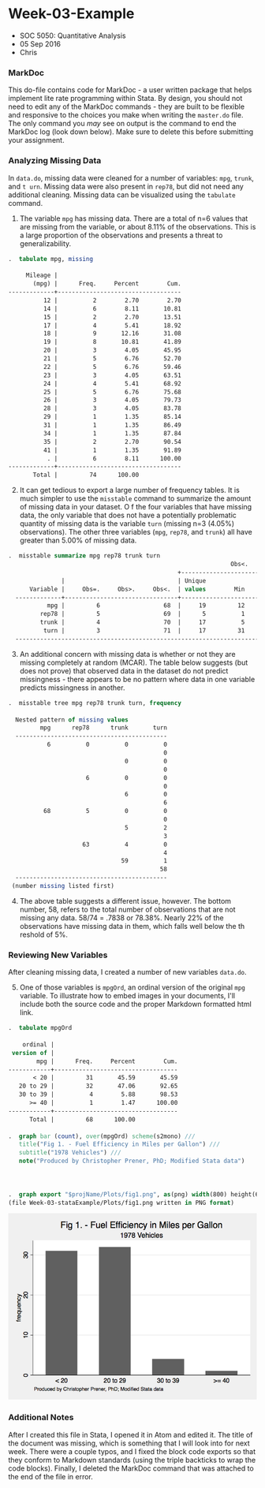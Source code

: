 # Week-03-Example

-   SOC 5050: Quantitative Analysis
-   05 Sep 2016
-   Chris

### MarkDoc

This do-file contains code for MarkDoc - a user written package that
helps implement lite rate programming within Stata. By design, you
should not need to edit any of the MarkDoc commands - they are built to
be flexible and responsive to the choices you make when writing the
`master.do` file. The only command you *may* see on output is the
command to end the MarkDoc log (look down below). Make sure to delete
this before submitting your assignment.

### Analyzing Missing Data

In `data.do`, missing data were cleaned for a number of variables:
`mpg`, `trunk`, and `t urn`. Missing data were also present in `rep78`,
but did not need any additional cleaning. Missing data can be
visualized using the `tabulate` command.

1.  The variable `mpg` has missing data. There are a total of n=6 values
    that are missing from the variable, or about 8.11% of
    the observations. This is a large proportion of the observations and
    presents a threat to generalizability.

```stata
.  tabulate mpg, missing

     Mileage |
       (mpg) |      Freq.     Percent        Cum.
-------------+-----------------------------------
          12 |          2        2.70        2.70
          14 |          6        8.11       10.81
          15 |          2        2.70       13.51
          17 |          4        5.41       18.92
          18 |          9       12.16       31.08
          19 |          8       10.81       41.89
          20 |          3        4.05       45.95
          21 |          5        6.76       52.70
          22 |          5        6.76       59.46
          23 |          3        4.05       63.51
          24 |          4        5.41       68.92
          25 |          5        6.76       75.68
          26 |          3        4.05       79.73
          28 |          3        4.05       83.78
          29 |          1        1.35       85.14
          31 |          1        1.35       86.49
          34 |          1        1.35       87.84
          35 |          2        2.70       90.54
          41 |          1        1.35       91.89
           . |          6        8.11      100.00
-------------+-----------------------------------
       Total |         74      100.00
```

2.  It can get tedious to export a large number of frequency tables. It
    is much simpler to use the `misstable` command to summarize the
    amount of missing data in your dataset. O f the four variables that
    have missing data, the only variable that does not have a potentially
    problematic quantity of missing data is the variable `turn`
    (missing n=3 (4.05%) observations). The other three variables
    (`mpg`, `rep78`, and `trunk`) all have greater than 5.00% of
    missing data.

```stata
.  misstable summarize mpg rep78 trunk turn
                                                               Obs<.
                                                +------------------------------
               |                                | Unique
      Variable |     Obs=.     Obs>.     Obs<.  | values        Min         Max
  -------------+--------------------------------+------------------------------
           mpg |         6                  68  |     19         12          41
         rep78 |         5                  69  |      5          1           5
         trunk |         4                  70  |     17          5          23
          turn |         3                  71  |     17         31          51
  -----------------------------------------------------------------------------
```

3.  An additional concern with missing data is whether or not they are
    missing completely at random (MCAR). The table below suggests (but
    does not prove) that observed data in the dataset do not predict
    missingness - there appears to be no pattern where data in one
    variable predicts missingness in another.

```stata
.  misstable tree mpg rep78 trunk turn, frequency

  Nested pattern of missing values
         mpg      rep78      trunk       turn
  -------------------------------------------
           6          0          0          0
                                            0
                                 0          0
                                            0
                      6          0          0
                                            0
                                 6          0
                                            6
          68          5          0          0
                                            0
                                 5          2
                                            3
                     63          4          0
                                            4
                                59          1
                                           58
  -------------------------------------------
 (number missing listed first)
```

4.  The above table suggests a different issue, however. The bottom
    number, 58, refers to the total number of observations that are not
    missing any data. 58/74 = .7838 or 78.38%. Nearly 22% of the
    observations have missing data in them, which falls well below the
    th reshold of 5%.

### Reviewing New Variables

After cleaning missing data, I created a number of new variables
`data.do`.

5.  One of those variables is `mpgOrd`, an ordinal version of the
    original `mpg` variable. To illustrate how to embed images in your
    documents, I'll include both the source code and the proper Markdown
    formatted html link.

```stata
.  tabulate mpgOrd

    ordinal |
 version of |
        mpg |      Freq.     Percent        Cum.
------------+-----------------------------------
       < 20 |         31       45.59       45.59
   20 to 29 |         32       47.06       92.65
   30 to 39 |          4        5.88       98.53
      >= 40 |          1        1.47      100.00
------------+-----------------------------------
      Total |         68      100.00

.  graph bar (count), over(mpgOrd) scheme(s2mono) ///
   title("Fig 1. - Fuel Efficiency in Miles per Gallon") ///
   subtitle("1978 Vehicles") ///
   note("Produced by Christopher Prener, PhD; Modified Stata data")



.  graph export "$projName/Plots/fig1.png", as(png) width(800) height(600) replace
(file Week-03-stataExample/Plots/fig1.png written in PNG format)
```
![fig1](https://raw.githubusercontent.com/slu-soc5050/Week-03/master/Commands/Week-03-stataExample/Plots/fig1.png)

### Additional Notes
After I created this file in Stata, I opened it in Atom and edited it. The title of the document was missing, which is something that I will look into for next week. There were a couple typos, and I fixed the block code exports so that they conform to Markdown standards (using the triple backticks to wrap the code blocks). Finally, I deleted the MarkDoc command that was attached to the end of the file in error.
